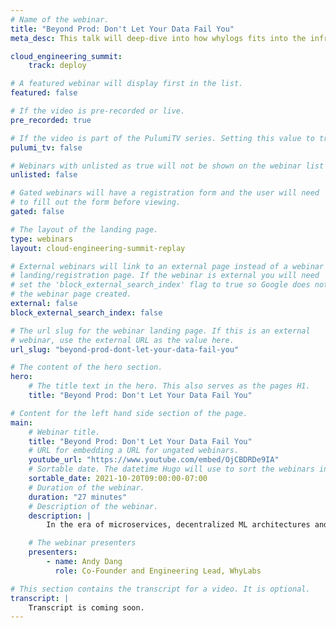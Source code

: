 ```yaml
---
# Name of the webinar.
title: "Beyond Prod: Don't Let Your Data Fail You"
meta_desc: This talk will deep-dive into how whylogs fits into the infrastructure as a whole and how it can enable end-to-end observability for your data stack.

cloud_engineering_summit:
    track: deploy

# A featured webinar will display first in the list.
featured: false

# If the video is pre-recorded or live.
pre_recorded: true

# If the video is part of the PulumiTV series. Setting this value to true will list the video in the "PulumiTV" section.
pulumi_tv: false

# Webinars with unlisted as true will not be shown on the webinar list
unlisted: false

# Gated webinars will have a registration form and the user will need
# to fill out the form before viewing.
gated: false

# The layout of the landing page.
type: webinars
layout: cloud-engineering-summit-replay

# External webinars will link to an external page instead of a webinar
# landing/registration page. If the webinar is external you will need
# set the 'block_external_search_index' flag to true so Google does not index
# the webinar page created.
external: false
block_external_search_index: false

# The url slug for the webinar landing page. If this is an external
# webinar, use the external URL as the value here.
url_slug: "beyond-prod-dont-let-your-data-fail-you"

# The content of the hero section.
hero:
    # The title text in the hero. This also serves as the pages H1.
    title: "Beyond Prod: Don't Let Your Data Fail You"

# Content for the left hand side section of the page.
main:
    # Webinar title.
    title: "Beyond Prod: Don't Let Your Data Fail You"
    # URL for embedding a URL for ungated webinars.
    youtube_url: "https://www.youtube.com/embed/OjCBDRDe9IA"
    # Sortable date. The datetime Hugo will use to sort the webinars in date order.
    sortable_date: 2021-10-20T09:00:00-07:00
    # Duration of the webinar.
    duration: "27 minutes"
    # Description of the webinar.
    description: |
        In the era of microservices, decentralized ML architectures and complex data pipelines, data quality has become a bigger challenge than ever. While infrastructure-as-code and DevOps frameworks such as Pulumi enable best practices in managing and testing the infrastructure and software, much is left to be desired for managing data quality. As data becomes more entangled in software-based decisions, it’s critical for companies to start treating data with similar rigor to what the DevOps world has. In this talk, we will address this challenge through whylogs, an open source standard for data logging. We’ll deep-dive how whylogs fit into the general infrastructure as a whole and how it can enable end-to-end observability and monitoring for your data stack. This shift in paradigm will enable companies that operate with data to move faster and safer by building discipline and processes around data.

    # The webinar presenters
    presenters:
        - name: Andy Dang
          role: Co-Founder and Engineering Lead, WhyLabs

# This section contains the transcript for a video. It is optional.
transcript: |
    Transcript is coming soon.
---
```

